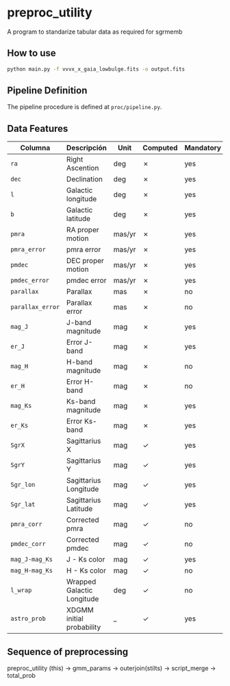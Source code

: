 # preproc_utility

A program to standarize tabular data as required for sgrmemb

## How to use

```bash
python main.py -f vvvx_x_gaia_lowbulge.fits -o output.fits
```

## Pipeline Definition

The pipeline procedure is defined at `proc/pipeline.py`.

## Data Features

| Columna          | Descripción                | Unit   | Computed | Mandatory |
|------------------|----------------------------|--------|----------|-----------|
| `ra`             | Right Ascention            | deg    | ✗        | yes       |
| `dec`            | Declination                | deg    | ✗        | yes       |
| `l`              | Galactic longitude         | deg    | ✗        | yes       |
| `b`              | Galactic latitude          | deg    | ✗        | yes       |
| `pmra`           | RA proper motion           | mas/yr | ✗        | yes       |
| `pmra_error`     | pmra error                 | mas/yr | ✗        | yes       |
| `pmdec`          | DEC proper motion          | mas/yr | ✗        | yes       |
| `pmdec_error`    | pmdec error                | mas/yr | ✗        | yes       |
| `parallax`       | Parallax                   | mas    | ✗        | no        |
| `parallax_error` | Parallax error             | mas    | ✗        | no        |
| `mag_J`          | J-band magnitude           | mag    | ✗        | yes       |
| `er_J`           | Error J-band               | mag    | ✗        | yes       |
| `mag_H`          | H-band magnitude           | mag    | ✗        | no        |
| `er_H`           | Error H-band               | mag    | ✗        | no        |
| `mag_Ks`         | Ks-band magnitude          | mag    | ✗        | yes       |
| `er_Ks`          | Error Ks-band              | mag    | ✗        | yes       |
| `SgrX`           | Sagittarius X              | mag    | ✓        | yes       |
| `SgrY`           | Sagittarius Y              | mag    | ✓        | yes       |
| `Sgr_lon`        | Sagittarius Longitude      | mag    | ✓        | yes       |
| `Sgr_lat`        | Sagittarius Latitude       | mag    | ✓        | yes       |
| `pmra_corr`      | Corrected pmra             | mag    | ✓        | no        |
| `pmdec_corr`     | Corrected pmdec            | mag    | ✓        | no        |
| `mag_J-mag_Ks`   | J - Ks color               | mag    | ✓        | yes       |
| `mag_H-mag_Ks`   | H - Ks color               | mag    | ✓        | no        |
| `l_wrap`         | Wrapped Galactic Longitude | deg    | ✓        | no        |
| `astro_prob`     | XDGMM initial probability  | _      | ✓        | yes       |

## Sequence of preprocessing

preproc_utility (this) -> gmm_params -> outerjoin(stilts) -> script_merge -> total_prob
